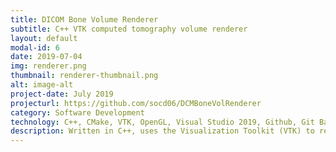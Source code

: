 ```yaml
---
title: DICOM Bone Volume Renderer
subtitle: C++ VTK computed tomography volume renderer
layout: default
modal-id: 6
date: 2019-07-04
img: renderer.png
thumbnail: renderer-thumbnail.png
alt: image-alt
project-date: July 2019
projecturl: https://github.com/socd06/DCMBoneVolRenderer
category: Software Development
technology: C++, CMake, VTK, OpenGL, Visual Studio 2019, Github, Git Bash
description: Written in C++, uses the Visualization Toolkit (VTK) to read a Computed Tomography DICOM (*.dcm) image file and render its bone data. Only intensities above 350 Hounfield Units (HU) are rendered to allow the viewing of air cells in the temporal bones. 
---
```

